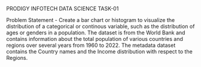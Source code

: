 PRODIGY INFOTECH DATA SCIENCE TASK-01

Problem Statement - Create a bar chart or histogram to visualize the distribution of a categorical or continous variable, such as the distribution of ages or genders in a population.
The dataset is from the World Bank and contains information about the total population of various countries and regions over several years from 1960 to 2022.
The metadata dataset contains the Country names and the Income distribution with respect to the Regions.
